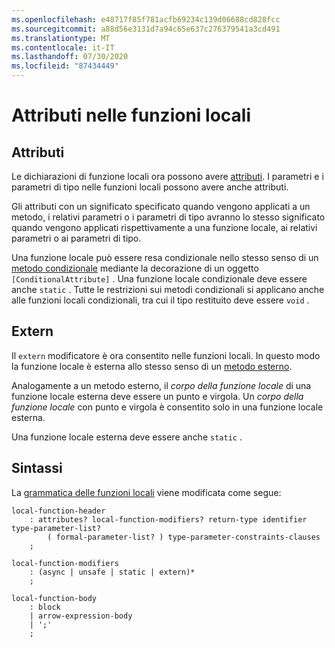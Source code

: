 ```yaml
---
ms.openlocfilehash: e48717f85f781acfb69234c139d06688cd828fcc
ms.sourcegitcommit: a88d56e3131d7a94c65e637c276379541a3cd491
ms.translationtype: MT
ms.contentlocale: it-IT
ms.lasthandoff: 07/30/2020
ms.locfileid: "87434449"
---
```

# <a name="attributes-on-local-functions"></a>Attributi nelle funzioni locali

## <a name="attributes"></a>Attributi

Le dichiarazioni di funzione locali ora possono avere [attributi](../../spec/attributes.md). I parametri e i parametri di tipo nelle funzioni locali possono avere anche attributi.

Gli attributi con un significato specificato quando vengono applicati a un metodo, i relativi parametri o i parametri di tipo avranno lo stesso significato quando vengono applicati rispettivamente a una funzione locale, ai relativi parametri o ai parametri di tipo.

Una funzione locale può essere resa condizionale nello stesso senso di un [metodo condizionale](../../spec/attributes.md#the-conditional-attribute) mediante la decorazione di un oggetto `[ConditionalAttribute]` . Una funzione locale condizionale deve essere anche `static` . Tutte le restrizioni sui metodi condizionali si applicano anche alle funzioni locali condizionali, tra cui il tipo restituito deve essere `void` .

## <a name="extern"></a>Extern

Il `extern` modificatore è ora consentito nelle funzioni locali. In questo modo la funzione locale è esterna allo stesso senso di un [metodo esterno](../../spec/classes.md#external-methods).

Analogamente a un metodo esterno, il *corpo della funzione locale* di una funzione locale esterna deve essere un punto e virgola. Un *corpo della funzione locale* con punto e virgola è consentito solo in una funzione locale esterna. 

Una funzione locale esterna deve essere anche `static` .

## <a name="syntax"></a>Sintassi

La [grammatica delle funzioni locali](../csharp-7.0/local-functions.md#syntax-grammar) viene modificata come segue:
```
local-function-header
    : attributes? local-function-modifiers? return-type identifier type-parameter-list?
        ( formal-parameter-list? ) type-parameter-constraints-clauses
    ;

local-function-modifiers
    : (async | unsafe | static | extern)*
    ;

local-function-body
    : block
    | arrow-expression-body
    | ';'
    ;
```

